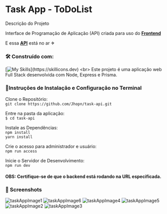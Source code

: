 # Task App - ToDoList<br>

Descrição do Projeto<br>

Interface de Programação de Aplicação (API) criada para uso do **[Frontend](https://github.com/Guilhermeprog3/Front-Task)**

E essa **[API](https://deploy-task-api.onrender.com/)** está no ar ✈
### 🛠️ Construído com:

[![My Skills](https://skillicons.dev/icons?i=nodejs,express,prisma,)](https://skillicons.dev)
<br>
Este projeto é uma aplicação web Full Stack desenvolvida com Node, Express e Prisma.<br>



### 🔧Instruções de Instalação e Configuração no Terminal<br>
Clone o Repositório:<br>
`git clone https://github.com/Jhopn/task-api.git`<br>

Entre na pasta da aplicação:<br>
`$ cd task-api`<br>

Instale as Dependências:<br>
`npm install`<br>
`yarn install`<br>

Crie o acesso para administrador e usuário:<br>
`npm run access`<br>

Inicie o Servidor de Desenvolvimento:<br>
`npm run dev`<br>

#### OBS: Certifique-se de que o backend está rodando na URL especificada. <br>

### 📸 Screenshots <br>
![taskAppImage1](https://github.com/user-attachments/assets/c791d40f-01fe-44af-9e64-2fc5977aebee)
![taskAppImage6](https://github.com/user-attachments/assets/b7ab55be-8abc-4d52-a75a-a165e1a7428d)
![taskAppImage4](https://github.com/user-attachments/assets/6119748b-8cdb-4a04-8627-778592528094)
![taskAppImage5](https://github.com/user-attachments/assets/99694c59-476d-4eef-b188-a7db1103d55c)
![taskAppImage2](https://github.com/user-attachments/assets/b522dd5d-af4a-46dc-b1f9-94c02c8b1d2d)
![taskAppImage3](https://github.com/user-attachments/assets/4f52db99-c7ac-4a68-ba81-ccb5de5fef39)


 

